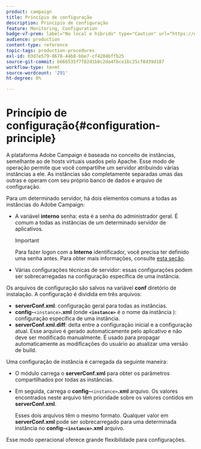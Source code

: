 ```yaml
---
product: campaign
title: Princípio de configuração
description: Princípio de configuração
feature: Monitoring, Configuration
badge-v7-prem: label="No local e híbrido" type="Caution" url="https://experienceleague.adobe.com/docs/campaign-classic/using/installing-campaign-classic/architecture-and-hosting-models/hosting-models-lp/hosting-models.html?lang=pt-BR" tooltip="Aplica-se somente a implantações locais e híbridas"
audience: production
content-type: reference
topic-tags: production-procedures
exl-id: 03d7e579-8678-44b8-bbe7-cf4204bffb25
source-git-commit: b666535f7f82d1b8c2da4fbce1bc25cf8d39d187
workflow-type: tm+mt
source-wordcount: '291'
ht-degree: 8%

---
```


# Princípio de configuração{#configuration-principle}



A plataforma Adobe Campaign é baseada no conceito de instâncias, semelhante ao de hosts virtuais usados pelo Apache. Esse modo de operação permite que você compartilhe um servidor atribuindo várias instâncias a ele. As instâncias são completamente separadas umas das outras e operam com seu próprio banco de dados e arquivo de configuração.

Para um determinado servidor, há dois elementos comuns a todas as instâncias do Adobe Campaign:

* A variável **interno** senha: esta é a senha do administrador geral. É comum a todas as instâncias de um determinado servidor de aplicativos.

  >[!IMPORTANT]
  >
  >Para fazer logon com a **Interno** identificador, você precisa ter definido uma senha antes. Para obter mais informações, consulte [esta seção](../../installation/using/configuring-campaign-server.md#internal-identifier).

* Várias configurações técnicas de servidor: essas configurações podem ser sobrecarregadas na configuração específica de uma instância.

Os arquivos de configuração são salvos na variável **conf** diretório de instalação. A configuração é dividida em três arquivos:

* **serverConf.xml**: configuração geral para todas as instâncias.
* **config-**`<instance>`**.xml** (onde **`<instance>`** é o nome da instância ): configuração específica de uma instância.
* **serverConf.xml.diff**: delta entre a configuração inicial e a configuração atual. Esse arquivo é gerado automaticamente pelo aplicativo e não deve ser modificado manualmente. É usado para propagar automaticamente as modificações do usuário ao atualizar uma versão de build.

Uma configuração de instância é carregada da seguinte maneira:

* O módulo carrega o **serverConf.xml** para obter os parâmetros compartilhados por todas as instâncias.
* Em seguida, carrega o **config-**`<instance>`**.xml** arquivo. Os valores encontrados neste arquivo têm prioridade sobre os valores contidos em **serverConf.xml**.

  Esses dois arquivos têm o mesmo formato. Qualquer valor em **serverConf.xml** pode ser sobrecarregado para uma determinada instância no **config-`<instance>`.xml** arquivo.

Esse modo operacional oferece grande flexibilidade para configurações.
